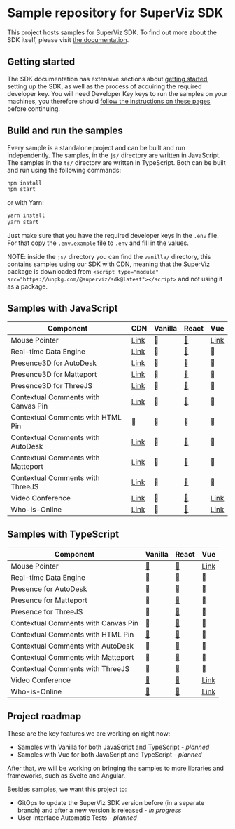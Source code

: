 # Sample repository for SuperViz SDK

This project hosts samples for SuperViz SDK. To find out more about the SDK itself, please visit [the documentation](https://docs.superviz.com/).

## Getting started

The SDK documentation has extensive sections about [getting started](https://docs.superviz.com/getting-started/quickstart), setting up the SDK, as well as the process of acquiring the required developer key. You will need Developer Key keys to run the samples on your machines, you therefore should [follow the instructions on these pages](https://docs.superviz.com/getting-started/setting-account) before continuing.

## Build and run the samples

Every sample is a standalone project and can be built and run independently. The samples, in the `js/` directory are written in JavaScript. The samples in the `ts/` directory are written in TypeScript. Both can be built and run using the following commands:

```bash
npm install
npm start
```

or with Yarn:

```bash
yarn install
yarn start
```

Just make sure that you have the required developer keys in the `.env` file. For that copy the `.env.example` file to `.env` and fill in the values.

NOTE: inside the `js/` directory you can find the `vanilla/` directory, this contains samples using our SDK with CDN, meaning that the SuperViz package is downloaded from `<script type="module" src="https://unpkg.com/@superviz/sdk@latest"></script>` and not using it as a package.

## Samples with JavaScript

| Component                           | CDN                                             | Vanilla | React                                           | Vue                               |
| ----------------------------------- | ----------------------------------------------- | ------- | ----------------------------------------------- | --------------------------------- |
| Mouse Pointer                       | [Link](/js/cdn/mouse-pointers/)                 | 🔄️     | [🔗](/js/react/mouse-pointers/)                 | [Link](/js/vue/mouse-pointers/)   |
| Real-time Data Engine               | [Link](/js/cdn/real-time-data-engine/)          | 🔄️     | [🔗](/js/react/real-time-data-engine/)          | 🔄️                               |
| Presence3D for AutoDesk             | [Link](/js/cdn/autodesk/)                       | 🔄️     | [🔗](/js/react/autodesk/)                       | 🔄️                               |
| Presence3D for Matteport            | [Link](/js/cdn/matterport/)                     | 🔄️     | [🔗](/js/react/matterport/)                     | 🔄️                               |
| Presence3D for ThreeJS              | [Link](/js/cdn/threejs/)                        | 🔄️     | [🔗](/js/react/threejs/)                        | 🔄️                               |
| Contextual Comments with Canvas Pin | [Link](/js/cdn/contextual-comments-html/)       | 🔄️     | [🔗](/js/react/contextual-comments-html/)       | 🔄️                               |
| Contextual Comments with HTML Pin   | 🔄️                                             | 🔄️     | 🔄️                                             | 🔄️                               |
| Contextual Comments with AutoDesk   | [Link](/js/cdn/contextual-comments-autodesk/)   | 🔄️     | [🔗](/js/react/contextual-comments-autodesk/)   | 🔄️                               |
| Contextual Comments with Matteport  | [Link](/js/cdn/contextual-comments-matterport/) | 🔄️     | [🔗](/js/react/contextual-comments-matterport/) | 🔄️                               |
| Contextual Comments with ThreeJS    | [Link](/js/cdn/contextual-comments-threejs/)    | 🔄️     | [🔗](/js/react/contextual-comments-threejs/)    | 🔄️                               |
| Video Conference                    | [Link](/js/cdn/video-conference/)               | 🔄️     | [🔗](/js/react/video-conference/)               | [Link](/js/vue/video-conference/) |
| Who-is-Online                       | [Link](/js/cdn/who-is-online/)                  | 🔄️     | [🔗](/js/react/who-is-online/)                  | [Link](/js/vue/who-is-online/)    |

## Samples with TypeScript

| Component                           | Vanilla                                     | React                                           | Vue                               |
| ----------------------------------- | ------------------------------------------- | ----------------------------------------------- | --------------------------------- |
| Mouse Pointer                       | [🔗](/ts/vanilla/mouse-pointers/)           | [🔗](/ts/react/mouse-pointers/)                 | [Link](/ts/vue/mouse-pointers/)   |
| Real-time Data Engine               | 🔄️                                         | [🔗](/ts/react/real-time-data-engine/)          | 🔄️                               |
| Presence for AutoDesk               | 🔄️                                         | [🔗](/ts/react/autodesk/)                       | 🔄️                               |
| Presence for Matteport              | 🔄️                                         | [🔗](/ts/react/matterport/)                     | 🔄️                               |
| Presence for ThreeJS                | 🔄️                                         | [🔗](/ts/react/threejs/)                        | 🔄️                               |
| Contextual Comments with Canvas Pin | 🔄️                                         | [🔗](/ts/react/contextual-comments-html/)       | 🔄️                               |
| Contextual Comments with HTML Pin   | [🔗](/ts/vanilla/contextual-comments-html/) | [🔗](/ts/react/contextual-comments-html/)       | 🔄️                               |
| Contextual Comments with AutoDesk   | 🔄️                                         | [🔗](/ts/react/contextual-comments-autodesk/)   | 🔄️                               |
| Contextual Comments with Matteport  | 🔄️                                         | [🔗](/ts/react/contextual-comments-matterport/) | 🔄️                               |
| Contextual Comments with ThreeJS    | 🔄️                                         | [🔗](/ts/react/contextual-comments-threejs/)    | 🔄️                               |
| Video Conference                    | [🔗](/ts/vanilla/video-conference/)         | [🔗](/ts/react/video-conference/)               | [Link](/js/vue/video-conference/) |
| Who-is-Online                       | [🔗](/ts/vanilla/who-is-online/)            | [🔗](/ts/react/who-is-online/)                  | [Link](/ts/vue/who-is-online/)    |

## Project roadmap

These are the key features we are working on right now:

- Samples with Vanilla for both JavaScript and TypeScript - _planned_
- Samples with Vue for both JavaScript and TypeScript - _planned_

After that, we will be working on bringing the samples to more libraries and frameworks, such as Svelte and Angular.

Besides samples, we want this project to:

- GitOps to update the SuperViz SDK version before (in a separate branch) and after a new version is released - _in progress_
- User Interface Automatic Tests - _planned_
